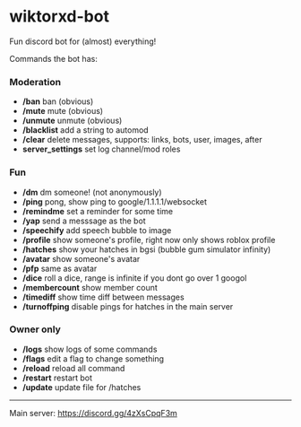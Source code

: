 # wiktorxd-bot

Fun discord bot for (almost) everything!



Commands the bot has:

### Moderation 

- **/ban**  ban (obvious)
- **/mute**  mute (obvious)
- **/unmute**  unmute (obvious)
- **/blacklist** add a string to automod
- **/clear** delete messages, supports: links, bots, user, images, after
- **server_settings** set log channel/mod roles


### Fun

- **/dm**  dm someone! (not anonymously)
- **/ping**  pong, show ping to google/1.1.1.1/websocket
- **/remindme**  set a reminder for some time
- **/yap**  send a messsage as the bot 
- **/speechify**  add speech bubble to image
- **/profile** show someone's profile, right now only shows roblox profile
- **/hatches** show your hatches in bgsi (bubble gum simulator infinity)
- **/avatar** show someone's avatar
- **/pfp** same as avatar
- **/dice** roll a dice, range is infinite if you dont go over 1 googol
- **/membercount** show member count
- **/timediff** show time diff between messages
- **/turnoffping** disable pings for hatches in the main server

### Owner only
- **/logs**  show logs of some commands
- **/flags** edit a flag to change something
- **/reload** reload all command
- **/restart** restart bot
- **/update** update file for /hatches

---
Main server: https://discord.gg/4zXsCpqF3m
